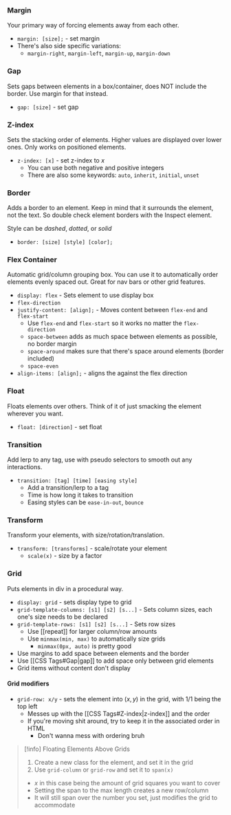 ### Margin
Your primary way of forcing elements away from each other. 
- `margin: [size];` - set margin
- There's also side specific variations:
	- `margin-right`, `margin-left`, `margin-up`, `margin-down`

### Gap
Sets gaps between elements in a box/container, does NOT include the border. Use margin for that instead.
- `gap: [size]` - set gap

### Z-index
Sets the stacking order of elements. Higher values are displayed over lower ones. Only works on positioned elements.
- `z-index: [x]` - set z-index to $x$
	- You can use both negative and positive integers
	- There are also some keywords: `auto`, `inherit`, `initial`, `unset`
### Border
Adds a border to an element. Keep in mind that it surrounds the element, not the text. So double check element borders with the Inspect element.

Style can be *dashed*, *dotted*, or *solid*

- `border: [size] [style] [color];`

### Flex Container
Automatic grid/column grouping box. You can use it to automatically order elements evenly spaced out. Great for nav bars or other grid features.

- `display: flex` - Sets element to use display box
- `flex-direction`
- `justify-content: [align];` - Moves content between `flex-end` and `flex-start`
	- Use `flex-end` and `flex-start` so it works no matter the `flex-direction`
	- `space-between` adds as much space between elements as possible, no border margin
	- `space-around` makes sure that there's space around elements (border included)
	- `space-even` 
- `align-items: [align];` - aligns the against the flex direction

### Float
Floats elements over others. Think of it of just smacking the element wherever you want. 
- `float: [direction]` - set float

### Transition
Add lerp to any tag, use with pseudo selectors to smooth out any interactions.

- `transition: [tag] [time] [easing style]`
	- Add a transition/lerp to a tag
	- Time is how long it takes to transition
	- Easing styles can be `ease-in-out`, `bounce`

### Transform
Transform your elements, with size/rotation/translation.

- `transform: [transforms]` - scale/rotate your element
	- `scale(x)` - size by a factor

### Grid
Puts elements in div in a procedural way.
- `display: grid` - sets display type to grid
- `grid-template-columns: [s1] [s2] [s...]` - Sets column sizes, each one's size needs to be declared
- `grid-template-rows: [s1] [s2] [s...]` - Sets row sizes
	- Use [[repeat]] for larger column/row amounts
	- Use `minmax(min, max)` to automatically size grids
		- `minmax(0px, auto)` is pretty good
- Use margins to add space between elements and the border
- Use [[CSS Tags#Gap|gap]] to add space only between grid elements
- Grid items without content don't display

#### Grid modifiers

- `grid-row: x/y` - sets the element into $(x,y)$ in the grid, with 1/1 being the top left
	- Messes up with the [[CSS Tags#Z-index|z-index]] and the order
	- If you're moving shit around, try to keep it in the associated order in HTML
		- Don't wanna mess with ordering bruh


>[!info] Floating Elements Above Grids
> 1. Create a new class for the element, and set it in the grid
> 2. Use `grid-column` or `grid-row` and set it to `span(x)`
> 	- $x$ in this case being the amount of grid squares you want to cover
> 	- Setting the span to the max length creates a new row/column
> 	- It will still span over the number you set, just modifies the grid to accommodate


